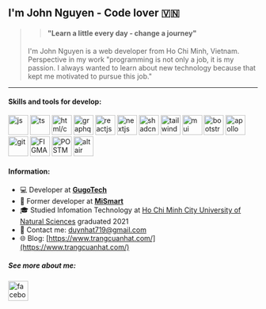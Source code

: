 ## I'm John Nguyen - Code lover 🇻🇳

>> #### "Learn a little every day - change a journey"
> I'm John Nguyen is a  web developer from Ho Chi Minh, Vietnam. Perspective in my work "programming is not only a job, it is my passion. I always wanted to learn about new technology because that kept me motivated to pursue this job."

----
#### Skills and tools for develop:
<p align="left">
 <img src='https://upload.wikimedia.org/wikipedia/commons/6/6a/JavaScript-logo.png' alt='js' height='40'>
 <img src='https://upload.wikimedia.org/wikipedia/commons/thumb/4/4c/Typescript_logo_2020.svg/1024px-Typescript_logo_2020.svg.png' alt='ts' height='40'> 
 <img src='https://i0.wp.com/byfeel.info/wp-content/uploads/2015/02/css-html2-e1517475681211.png?fit=400%2C259&ssl=1' alt='html/css' height='40'> 
 <img src='https://upload.wikimedia.org/wikipedia/commons/thumb/1/17/GraphQL_Logo.svg/1024px-GraphQL_Logo.svg.png' alt='graphql' height='40'> 

 <img src='https://www.svgrepo.com/show/354112/nextjs.svg' alt='reactjs' height='40'> 
 <img src='https://static-00.iconduck.com/assets.00/nextjs-icon-1024x617-rl2bcqfj.png' alt='nextjs' height='40'> 
 <img src='https://mediaresource.sfo2.digitaloceanspaces.com/wp-content/uploads/2024/04/20161105/shadcn-ui-logo-EF735EC0E5-seeklogo.com.png' alt='shadcn' height='40'> 
 <img src='https://upload.wikimedia.org/wikipedia/commons/thumb/d/d5/Tailwind_CSS_Logo.svg/1200px-Tailwind_CSS_Logo.svg.png' alt='tailwind' height='40'>
 <img src='https://img.icons8.com/?size=512&id=gFw7X5Tbl3ss&format=png' alt='mui' height='40'>  
 <img src='https://cdn-icons-png.flaticon.com/512/5968/5968672.png' alt='bootstrap' height='40'> 
 <img src='https://img1.daumcdn.net/thumb/R800x0/?scode=mtistory2&fname=https%3A%2F%2Fblog.kakaocdn.net%2Fdn%2Fb7sDDE%2FbtqDFq2nl4a%2F3zsEjujQJSpv9GGpyW0te1%2Fimg.png' alt='apollo' height='40'> 

 <img src='https://git-scm.com/images/logos/downloads/Git-Icon-1788C.png' alt='git' height='40'> 
 <img src='https://cdn-icons-png.flaticon.com/512/5968/5968705.png' alt='FIGMA' height='40'> 
 <img src='https://uxwing.com/wp-content/themes/uxwing/download/brands-and-social-media/postman-icon.png' alt='POSTMAN' height='40'> 
 <img src='https://dashboard.snapcraft.io/site_media/appmedia/2018/08/logo_G5GFyoN.png' alt='altair' height='40'> 
</p>

#### Information:
- :computer: Developer at [**GugoTech**](https://gugotech.com/)
- :office: Former developer at [**MiSmart**](https://mismart.ai/)
- :mortar_board: Studied Infomation Technology at [Ho Chi Minh City University of Natural Sciences](https://en.wikipedia.org/wiki/Ho_Chi_Minh_City_University_of_Science) graduated 2021
- :fax: Contact me: duynhat719@gmail.com
- :globe_with_meridians: Blog: [https://www.trangcuanhat.com/](https://www.trangcuanhat.com/)

##### See more about me:
[<img src='https://upload.wikimedia.org/wikipedia/commons/thumb/0/05/Facebook_Logo_%282019%29.png/768px-Facebook_Logo_%282019%29.png' alt='facebook' height='40'>](https://www.facebook.com/duyNhatDeveloper/) 
